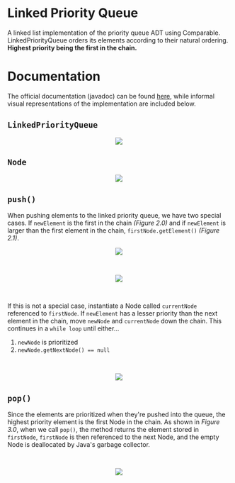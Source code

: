 # Linked Priority Queue
A linked list implementation of the priority queue ADT using Comparable. LinkedPriorityQueue orders its elements according to their natural ordering. **Highest priority being the first in the chain.**

# Documentation
The official documentation (javadoc) can be found [here](https://zmohling.github.io/LinkedPriorityQueue/index.html), while informal visual representations of the implementation are included below.

## `LinkedPriorityQueue`
<div style="text-align:center"><img src ="https://s3.us-east-2.amazonaws.com/beck.ai/publicimages/figure1.0.png" /></div>

## `Node`
<div style="text-align:center"><img src ="https://s3.us-east-2.amazonaws.com/beck.ai/publicimages/figure1.1.png" /></div>

## `push()`
When pushing elements to the linked priority queue, we have two special cases. If `newElement` is the first in the chain *(Figure 2.0)* and if `newElement` is larger than the first element in the chain, `firstNode.getElement()` *(Figure 2.1)*.
&nbsp;
<div style="text-align:center"><img src ="https://s3.us-east-2.amazonaws.com/beck.ai/publicimages/figure2.0.png" /></div>

&nbsp;

<div style="text-align:center"><img src ="https://s3.us-east-2.amazonaws.com/beck.ai/publicimages/figure2.1.png" /></div>

&nbsp;

If this is not a special case, instantiate a Node called `currentNode` referenced to `firstNode`. If `newElement` has a lesser priority than the next element in the chain, move `newNode` and `currentNode` down the chain. This continues in a `while loop` until either...

 1. `newNode` is prioritized
 2. `newNode.getNextNode() == null`

&nbsp;

<div style="text-align:center"><img src ="https://s3.us-east-2.amazonaws.com/beck.ai/publicimages/figure2.2.gif" /></div>

## `pop()`
Since the elements are prioritized when they're pushed into the queue, the highest priority element is the first Node in the chain. As shown in *Figure 3.0*, when we call `pop()`, the method returns the element stored in `firstNode`, `firstNode` is then referenced to the next Node, and the empty Node is deallocated by Java's garbage collector.

&nbsp;

<div style="text-align:center"><img src ="https://s3.us-east-2.amazonaws.com/beck.ai/publicimages/figure3.0.png" /></div>